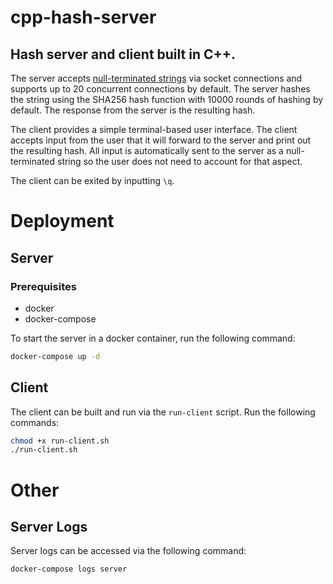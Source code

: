 # cpp-hash-server

## Hash server and client built in C++.

The server accepts [null-terminated strings](https://en.wikipedia.org/wiki/Null-terminated_string) via socket connections and supports up to 20 concurrent connections by default. The server hashes the string using the SHA256 hash function with 10000 rounds of hashing by default. The response from the server is the resulting hash.

The client provides a simple terminal-based user interface. The client accepts input from the user that it will forward to the server and print out the resulting hash. All input is automatically sent to the server as a null-terminated string so the user does not need to account for that aspect.

The client can be exited by inputting `\q`.

# Deployment

## Server

### Prerequisites

- docker
- docker-compose

To start the server in a docker container, run the following command:

```bash
docker-compose up -d
```

## Client

The client can be built and run via the `run-client` script. Run the following commands:

```bash
chmod +x run-client.sh
./run-client.sh
```

# Other

## Server Logs

Server logs can be accessed via the following command:

```bash
docker-compose logs server
```
